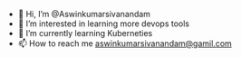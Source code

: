 - 👋 Hi, I’m @Aswinkumarsivanandam
- 👀 I’m interested in learning more devops tools
- 🌱 I’m currently learning Kuberneties 
- 📫 How to reach me aswinkumarsivanandam@gamil.com

<!---
Aswinkumarsivanandam/Aswinkumarsivanandam is a ✨ special ✨ repository because its `README.md` (this file) appears on your GitHub profile.
You can click the Preview link to take a look at your changes.
--->
